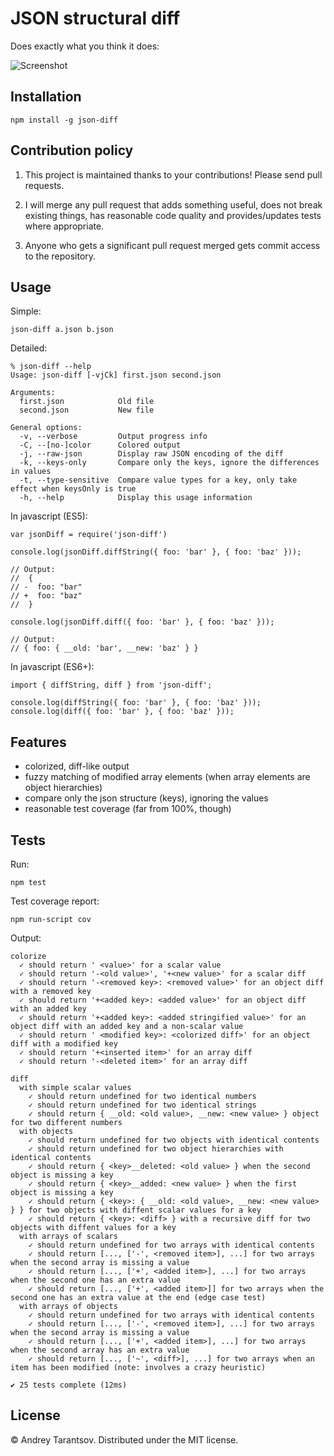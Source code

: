 JSON structural diff
====================

Does exactly what you think it does:

![Screenshot](https://github.com/andreyvit/json-diff/raw/master/doc/screenshot.png)


Installation
------------

    npm install -g json-diff


Contribution policy
-------------------

1. This project is maintained thanks to your contributions! Please send pull requests.

2. I will merge any pull request that adds something useful, does not break existing things, has reasonable code quality and provides/updates tests where appropriate.

3. Anyone who gets a significant pull request merged gets commit access to the repository.


Usage
-----

Simple:

    json-diff a.json b.json

Detailed:

    % json-diff --help
    Usage: json-diff [-vjCk] first.json second.json

    Arguments:
      first.json            Old file
      second.json           New file

    General options:
      -v, --verbose         Output progress info
      -C, --[no-]color      Colored output
      -j, --raw-json        Display raw JSON encoding of the diff
      -k, --keys-only       Compare only the keys, ignore the differences in values
      -t, --type-sensitive  Compare value types for a key, only take effect when keysOnly is true
      -h, --help            Display this usage information

In javascript (ES5):

    var jsonDiff = require('json-diff')
    
    console.log(jsonDiff.diffString({ foo: 'bar' }, { foo: 'baz' }));
    
    // Output:
    //  {
    // -  foo: "bar"
    // +  foo: "baz"
    //  }
    
    console.log(jsonDiff.diff({ foo: 'bar' }, { foo: 'baz' }));
    
    // Output:
    // { foo: { __old: 'bar', __new: 'baz' } }
    

In javascript (ES6+):

    import { diffString, diff } from 'json-diff';
    
    console.log(diffString({ foo: 'bar' }, { foo: 'baz' }));
    console.log(diff({ foo: 'bar' }, { foo: 'baz' }));

Features
--------

* colorized, diff-like output
* fuzzy matching of modified array elements (when array elements are object hierarchies)
* compare only the json structure (keys), ignoring the values
* reasonable test coverage (far from 100%, though)


Tests
-----

Run:

    npm test

Test coverage report:

    npm run-script cov

Output:

    colorize
      ✓ should return ' <value>' for a scalar value
      ✓ should return '-<old value>', '+<new value>' for a scalar diff
      ✓ should return '-<removed key>: <removed value>' for an object diff with a removed key
      ✓ should return '+<added key>: <added value>' for an object diff with an added key
      ✓ should return '+<added key>: <added stringified value>' for an object diff with an added key and a non-scalar value
      ✓ should return ' <modified key>: <colorized diff>' for an object diff with a modified key
      ✓ should return '+<inserted item>' for an array diff
      ✓ should return '-<deleted item>' for an array diff

    diff
      with simple scalar values
        ✓ should return undefined for two identical numbers
        ✓ should return undefined for two identical strings
        ✓ should return { __old: <old value>, __new: <new value> } object for two different numbers
      with objects
        ✓ should return undefined for two objects with identical contents
        ✓ should return undefined for two object hierarchies with identical contents
        ✓ should return { <key>__deleted: <old value> } when the second object is missing a key
        ✓ should return { <key>__added: <new value> } when the first object is missing a key
        ✓ should return { <key>: { __old: <old value>, __new: <new value> } } for two objects with diffent scalar values for a key
        ✓ should return { <key>: <diff> } with a recursive diff for two objects with diffent values for a key
      with arrays of scalars
        ✓ should return undefined for two arrays with identical contents
        ✓ should return [..., ['-', <removed item>], ...] for two arrays when the second array is missing a value
        ✓ should return [..., ['+', <added item>], ...] for two arrays when the second one has an extra value
        ✓ should return [..., ['+', <added item>]] for two arrays when the second one has an extra value at the end (edge case test)
      with arrays of objects
        ✓ should return undefined for two arrays with identical contents
        ✓ should return [..., ['-', <removed item>], ...] for two arrays when the second array is missing a value
        ✓ should return [..., ['+', <added item>], ...] for two arrays when the second array has an extra value
        ✓ should return [..., ['~', <diff>], ...] for two arrays when an item has been modified (note: involves a crazy heuristic)

    ✔ 25 tests complete (12ms)


License
-------

© Andrey Tarantsov. Distributed under the MIT license.
